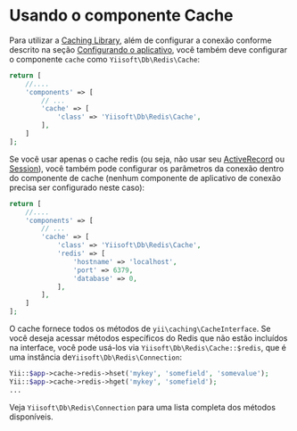 # Usando o componente Cache

Para utilizar a [Caching Library](https://github.com/yiisoft/cache-redis), além de configurar a conexão conforme descrito na seção [Configurando o aplicativo](../../../README.md#Configuring-application),
você também deve configurar o componente `cache` como `Yiisoft\Db\Redis\Cache`:

```php
return [
    //....
    'components' => [
        // ...
        'cache' => [
            'class' => 'Yiisoft\Db\Redis\Cache',
        ],
    ]
];
```

Se você usar apenas o cache redis (ou seja, não usar seu [ActiveRecord](https://github.com/yiisoft/active-record) ou [Session](https://github.com/yiisoft/session)), você também pode configurar os parâmetros da conexão dentro do
componente de cache (nenhum componente de aplicativo de conexão precisa ser configurado neste caso):

```php
return [
    //....
    'components' => [
        // ...
        'cache' => [
            'class' => 'Yiisoft\Db\Redis\Cache',
            'redis' => [
                'hostname' => 'localhost',
                'port' => 6379,
                'database' => 0,
            ],
        ],
    ]
];
```

O cache fornece todos os métodos de `yii\caching\CacheInterface`. Se você deseja acessar métodos específicos do Redis que não estão
incluídos na interface, você pode usá-los via `Yiisoft\Db\Redis\Cache::$redis`, que é uma instância de`Yiisoft\Db\Redis\Connection`:

```php
Yii::$app->cache->redis->hset('mykey', 'somefield', 'somevalue');
Yii::$app->cache->redis->hget('mykey', 'somefield');
...
```

Veja `Yiisoft\Db\Redis\Connection` para uma lista completa dos métodos disponíveis.
